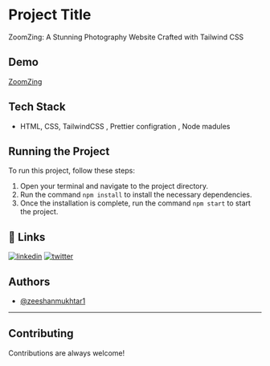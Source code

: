 
# Project Title

ZoomZing: A Stunning Photography Website Crafted with Tailwind CSS


## Demo

[ZoomZing]()








## Tech Stack

* HTML, CSS, TailwindCSS , Prettier configration , Node madules 
     
 ## Running the Project

To run this project, follow these steps:

1. Open your terminal and navigate to the project directory.
2. Run the command `npm install` to install the necessary dependencies.
3. Once the installation is complete, run the command `npm start` to start the project.

## 🔗 Links
[![linkedin](https://img.shields.io/badge/linkedin-0A66C2?style=for-the-badge&logo=linkedin&logoColor=white)](https://www.linkedin.com/in/zeeshanmukhtar1/)
[![twitter](https://img.shields.io/badge/twitter-1DA1F2?style=for-the-badge&logo=twitter&logoColor=white)](https://twitter.com/ZeshanMukhtar01)

## Authors

- [@zeeshanmukhtar1](https://www.github.com/octokatherine)

---

## Contributing

Contributions are always welcome!